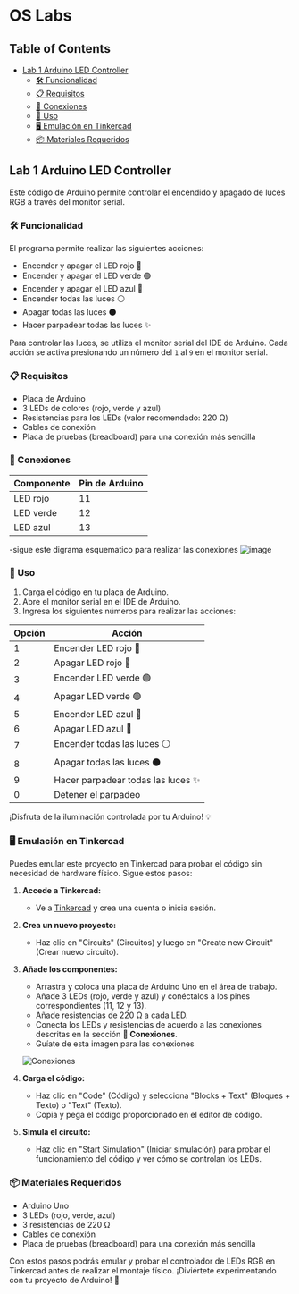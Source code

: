 # OS Labs

## Table of Contents
- [Lab 1 Arduino LED Controller](#lab-1-arduino-led-controller)
  - [🛠️ Funcionalidad](#-funcionalidad)
  - [📋 Requisitos](#-requisitos)
  - [🔌 Conexiones](#-conexiones)
  - [🚀 Uso](#-uso)
  - [🖥️ Emulación en Tinkercad](#-emulación-en-tinkercad)
  - [📦 Materiales Requeridos](#-materiales-requeridos)

## Lab 1 Arduino LED Controller

Este código de Arduino permite controlar el encendido y apagado de luces RGB a través del monitor serial.

### 🛠️ Funcionalidad

El programa permite realizar las siguientes acciones:

- Encender y apagar el LED rojo 🔴
- Encender y apagar el LED verde 🟢
- Encender y apagar el LED azul 🔵
- Encender todas las luces ⚪
- Apagar todas las luces ⚫
- Hacer parpadear todas las luces ✨

Para controlar las luces, se utiliza el monitor serial del IDE de Arduino. Cada acción se activa presionando un número del `1` al `9` en el monitor serial.

### 📋 Requisitos

- Placa de Arduino
- 3 LEDs de colores (rojo, verde y azul)
- Resistencias para los LEDs (valor recomendado: 220 Ω)
- Cables de conexión
- Placa de pruebas (breadboard) para una conexión más sencilla

### 🔌 Conexiones

| Componente | Pin de Arduino |
|------------|----------------|
| LED rojo   | 11             |
| LED verde  | 12             |
| LED azul   | 13             |

-sigue este digrama esquematico para realizar las conexiones
![image](https://github.com/user-attachments/assets/662b400b-dd2e-43fc-85b1-b8eea8799a77)

### 🚀 Uso

1. Carga el código en tu placa de Arduino.
2. Abre el monitor serial en el IDE de Arduino.
3. Ingresa los siguientes números para realizar las acciones:

| Opción | Acción                         |
|--------|--------------------------------|
| 1      | Encender LED rojo 🔴           |
| 2      | Apagar LED rojo 🔴             |
| 3      | Encender LED verde 🟢          |
| 4      | Apagar LED verde 🟢            |
| 5      | Encender LED azul 🔵           |
| 6      | Apagar LED azul 🔵             |
| 7      | Encender todas las luces ⚪     |
| 8      | Apagar todas las luces ⚫       |
| 9      | Hacer parpadear todas las luces ✨ |
| 0      | Detener el parpadeo            |

¡Disfruta de la iluminación controlada por tu Arduino! 💡

### 🖥️ Emulación en Tinkercad

Puedes emular este proyecto en Tinkercad para probar el código sin necesidad de hardware físico. Sigue estos pasos:

1. **Accede a Tinkercad:**
   - Ve a [Tinkercad](https://www.tinkercad.com) y crea una cuenta o inicia sesión.

2. **Crea un nuevo proyecto:**
   - Haz clic en "Circuits" (Circuitos) y luego en "Create new Circuit" (Crear nuevo circuito).

3. **Añade los componentes:**
   - Arrastra y coloca una placa de Arduino Uno en el área de trabajo.
   - Añade 3 LEDs (rojo, verde y azul) y conéctalos a los pines correspondientes (11, 12 y 13).
   - Añade resistencias de 220 Ω a cada LED.
   - Conecta los LEDs y resistencias de acuerdo a las conexiones descritas en la sección **🔌 Conexiones**.
   - Guíate de esta imagen para las conexiones

    ![Conexiones](https://github.com/user-attachments/assets/d575a196-3892-4015-98ac-ee232785bbfe)

4. **Carga el código:**
   - Haz clic en "Code" (Código) y selecciona "Blocks + Text" (Bloques + Texto) o "Text" (Texto).
   - Copia y pega el código proporcionado en el editor de código.

5. **Simula el circuito:**
   - Haz clic en "Start Simulation" (Iniciar simulación) para probar el funcionamiento del código y ver cómo se controlan los LEDs.

### 📦 Materiales Requeridos

- Arduino Uno
- 3 LEDs (rojo, verde, azul)
- 3 resistencias de 220 Ω
- Cables de conexión
- Placa de pruebas (breadboard) para una conexión más sencilla

Con estos pasos podrás emular y probar el controlador de LEDs RGB en Tinkercad antes de realizar el montaje físico. ¡Diviértete experimentando con tu proyecto de Arduino! 🚀

